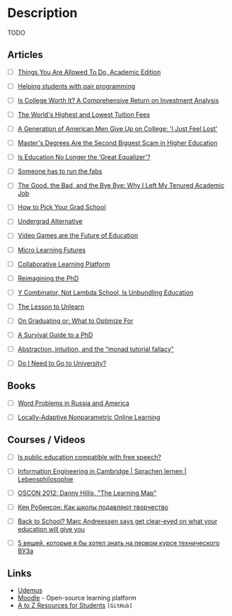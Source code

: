 # Description

TODO


## Articles

- [ ] [Things You Are Allowed To Do, Academic Edition](https://bastian.rieck.me/blog/posts/2021/things/)
- [ ] [Helping students with pair programming](https://offbyone.us/posts/pairing/)
- [ ] [Is College Worth It? A Comprehensive Return on Investment Analysis](https://freopp.org/is-college-worth-it-a-comprehensive-return-on-investment-analysis-1b2ad17f84c8)
- [ ] [The World's Highest and Lowest Tuition Fees](https://www.statista.com/chart/11058/bachelor-tuition-fees-international-comparison/)
- [ ] [A Generation of American Men Give Up on College: 'I Just Feel Lost'](https://www.wsj.com/articles/college-university-fall-higher-education-men-women-enrollment-admissions-back-to-school-11630948233)
- [ ] [Master's Degrees Are the Second Biggest Scam in Higher Education](https://slate.com/business/2021/07/masters-degrees-debt-loans-worth-it.html)
- [ ] [Is Education No Longer the ‘Great Equalizer'?](https://www.nytimes.com/2021/06/23/opinion/education-poverty-intervention.html)
- [ ] [Someone has to run the fabs](https://noahpinion.substack.com/p/someone-has-to-run-the-fabs)
- [ ] [The Good, the Bad, and the Bye Bye: Why I Left My Tenured Academic Job](https://reyammer.io/blog/2020/10/03/the-good-the-bad-and-the-bye-bye-why-i-left-my-tenured-academic-job/)
- [ ] [How to Pick Your Grad School](https://timdettmers.com/2020/03/10/how-to-pick-your-grad-school/)
- [ ] [Undergrad Alternative](https://www.pashabitz.com/posts/undergrad-altenative/)
- [ ] [Video Games are the Future of Education](https://nabeelqu.co/education)
- [ ] [Micro Learning Futures](https://azlen.me/projects/micro_learning_futures/)
- [ ] [Collaborative Learning Platform](https://azlen.me/projects/collaborative_learning_platform/)
- [ ] [Reimagining the PhD](https://nadiaeghbal.com/phd)
- [ ] [Y Combinator, Not Lambda School, Is Unbundling Education](https://medium.com/swlh/y-combinator-not-lambda-school-is-unbundling-education-bd6fdf0c78d7)
- [ ] [The Lesson to Unlearn](http://paulgraham.com/lesson.html)
- [ ] [On Graduating or: What to Optimize For](https://benjamincongdon.me/blog/2019/05/22/On-Graduating-or-What-to-Optimize-For/)
- [ ] [A Survival Guide to a PhD](http://karpathy.github.io/2016/09/07/phd/)
- [ ] [Abstraction, intuition, and the “monad tutorial fallacy”](https://byorgey.wordpress.com/2009/01/12/abstraction-intuition-and-the-monad-tutorial-fallacy/)
- [ ] [Do I Need to Go to University?](http://colah.github.io/posts/2020-05-University/)


## Books

- [ ] [Word Problems in Russia and America](http://www.de.ufpe.br/~toom/travel/sweden05/WP-SWEDEN-NEW.pdf)
- [ ] [Locally-Adaptive Nonparametric Online Learning](https://arxiv.org/abs/2002.01882)


## Courses / Videos

- [ ] [Is public education compatible with free speech?](https://youtu.be/_7zMtX0W82s)
- [ ] [Information Engineering in Cambridge | Sprachen lernen | Lebensphilosophie](https://youtu.be/j-qBpk2c5fw)
- [ ] [OSCON 2012: Danny Hillis, "The Learning Map"](https://youtu.be/wKcZ8ozCah0)
- [ ] [Кен Робинсон: Как школы подавляют творчество](https://youtu.be/iG9CE55wbtY)
- [ ] [Back to School? Marc Andreessen says get clear-eyed on what your education will give you](https://youtu.be/_s1xyZM-2Gw)
- [ ] [5 вещей, которые я бы хотел знать на первом курсе технического ВУЗа](https://youtu.be/dpr5CMbuqdo)


## Links

- [Udemus](https://udemus.com/)
- [Moodle](https://moodle.org/) - Open-source learning platform
- [A to Z Resources for Students](https://github.com/dipakkr/A-to-Z-Resources-for-Students) `[GitHub]`
